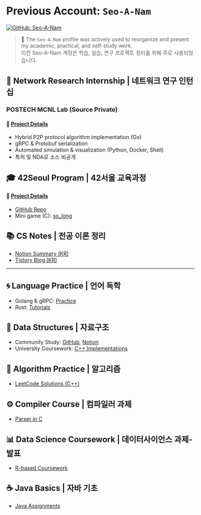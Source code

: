 # Previous Account: `Seo-A-Nam`  
[![GitHub: Seo-A-Nam](https://img.shields.io/badge/GitHub-Seo--A--Nam-181717?logo=github&style=flat-square)](https://github.com/Seo-A-Nam)

> 🔸 The `Seo-A-Nam` profile was actively used to reorganize and present my academic, practical, and self-study work.  
>  이전 Seo-A-Nam 계정은 학습, 실습, 연구 프로젝트 정리를 위해 주로 사용되었습니다.
  
## 🔬 Network Research Internship | 네트워크 연구 인턴십  

### **POSTECH MCNL Lab (Source Private)**  

#### 🔗 [Project Details](https://educated-tarsier-f16.notion.site/POSTECH-MCNL-99c198c1391b45aaabb1425aa7a82daa?source=copy_link)

- Hybrid P2P protocol algorithm implementation (Go)
- gRPC & Protobuf serialization  
- Automated simulation & visualization (Python, Docker, Shell)  
- 특허 및 NDA로 소스 비공개


## 🎓 42Seoul Program | 42서울 교육과정  

#### 🔗 [Project Details](https://educated-tarsier-f16.notion.site/42Seoul-6f6e2c118e0349ceb6388f675d8bd09b?source=copy_link)

- [GitHub Repo](https://github.com/Seo-A-Nam/42Seoul)  
- Mini game (C): [so_long](https://github.com/Seo-A-Nam/42_so_long)  

## 📚 CS Notes | 전공 이론 정리  
- [Notion Summary (KR)](https://educated-tarsier-f16.notion.site/c7ee525768c7470a8f3117cb93a8bda6?pvs=4)  
- [Tistory Blog (KR)](https://nsa901.tistory.com/)

---

## 🌀 Language Practice | 언어 독학  
- Golang & gRPC: [Practice](https://github.com/Seo-A-Nam/ETC)  
- Rust: [Tutorials](https://github.com/Seo-A-Nam/RUST_practice)

## 🧱 Data Structures | 자료구조  
- Community Study: [GitHub](https://github.com/Seo-A-Nam/data_structure), [Notion](https://educated-tarsier-f16.notion.site/42-0bf133032f0043afade2a50541b6a48b?pvs=4)  
- University Coursework: [C++ Implementations](https://github.com/Seo-A-Nam/school_Data-Structure)

## 🧠 Algorithm Practice | 알고리즘  
- [LeetCode Solutions (C++)](https://github.com/Seo-A-Nam/Study_pair/tree/main/senam)

## ⚙️ Compiler Course | 컴파일러 과제  
- [Parser in C](https://github.com/Seo-A-Nam/kau-compiler)

## 📊 Data Science Coursework | 데이터사이언스 과제-발표  
- [R-based Coursework](https://github.com/Seo-A-Nam/kau_data_science)

## ☕ Java Basics | 자바 기초  
- [Java Assignments](https://github.com/Seo-A-Nam/school-JAVA)

